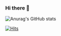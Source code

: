 ### Hi there 👋

<!--
**dlwltjd7778/dlwltjd7778** is a ✨ _special_ ✨ repository because its `README.md` (this file) appears on your GitHub profile.

Here are some ideas to get you started:

- 🔭 I’m currently working on ...
- 🌱 I’m currently learning ...
- 👯 I’m looking to collaborate on ...
- 🤔 I’m looking for help with ...
- 💬 Ask me about ...
- 📫 How to reach me: ...
- 😄 Pronouns: ...
- ⚡ Fun fact: ...
-->

![Anurag's GitHub stats](https://github-readme-stats.vercel.app/api?username=dlwltjd7778&show_icons=true&theme=material-palenight)


[![Hits](https://hits.seeyoufarm.com/api/count/incr/badge.svg?url=https%3A%2F%2Fgithub.com%2Fdlwltjd7778&count_bg=%23AB8AEF&title_bg=%23555555&icon=&icon_color=%23E7E7E7&title=hits&edge_flat=false)](https://hits.seeyoufarm.com)
